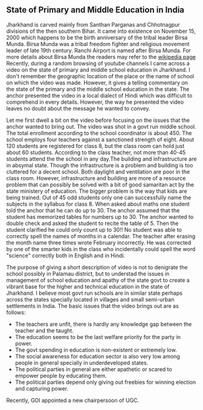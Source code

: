 ## State of Primary and Middle Education in India

Jharkhand is carved mainly from Santhan Parganas and Chhotnagpur divisions of the then southern Bihar. 
It came into existence on November 15, 2000 which happens to be the birth anniversary of the tribal leader Birsa Munda. Birsa
Munda was a tribal freedom fighter and religious movement leader of late 19th century. Ranchi Airport is named after Birsa
Munda. For more details about Birsa Munda the readers may refer to the [wikipedia page](https://en.wikipedia.org/wiki/Birsa_Munda)
Recently, during a random browsing of youtube channels I came across a video on the state of primary and middle school
education in Jharkhand. I don't remember the geographic location of the place or the name of school on which the video
was made. However, it gives a telling commentary on the state of the primary and the middle school education in the state.
The anchor presented the video in a local dialect of Hindi which was difficult to comprehend in every details. However, the 
way he presented the video leaves no doubt about the message he wanted to convey. 

Let me first dwell a bit on the video before focusing on the issues that the anchor wanted to bring out.  The video was shot
in a govt run middle school. The total enrollment according to the school coordinator is about 450. The school employs
four teachers against a sanctioned strength of eight. About 120 students are registered for class 8, but the class room can 
hold just about 60 students. According to the class teacher, not more than 40-45 students attend the the school in any day.The 
building and infrastructure are in absymal state.  Though the infrastructure is a problem and building is too
cluttered for a decent school. Both daylight and ventilation are poor in the class room.  However, infrastructure and building
are more of a resource problem that can possibly be solved with a bit of good samaritan act by the state ministery of education.
The bigger problem is the way that kids are being trained. Out of 45 odd students only one can successfully name the subjects in 
the syllabus for class 8. When asked about maths one student told the anchor that he can do up to 30. The anchor assumed
that the student has memorized tables for numbers up to 30. The anchor wanted to double check and asked the student to recite 
the table of 5. Then the student clarified he could only count up to 30!! No student was able to correctly spell the names of 
months in a calendar. The teacher after erasing the month name three times wrote February incorrectly. He was corrected by
one of the smarter kids in the class who incidentally could spell the word "science" correctly both in English and in Hindi. 

The purpose of giving a short description of video is not to denigrate the school possibly in Palamau district, but to understad 
the issues in management of school education and apathy of the state govt to create a vibrant base for the higher and technical 
education in the state of Jharkhand. I believe most govt run schools are in similar state perhaps across the states specially
located in villages and small semi-urban settlements in India. The basic issues that the video brings out are as follows:
- The teachers are unfit, there is hardly any knowledge gap between the teacher and the taught. 
- The education seems to be the last welfare priority for the party in power.
- The govt spending in education is non-existent or extremely low.
- The social awareness for education sector is also very low among people in general specially in underdeveloped states. 
- The political parties in general are either apathetic or scared to empower people by educating them.
- The political parties depend only giving out freebies for winning election and capturing power.

Recently, GOI appointed a new chairpersoon of UGC. 


